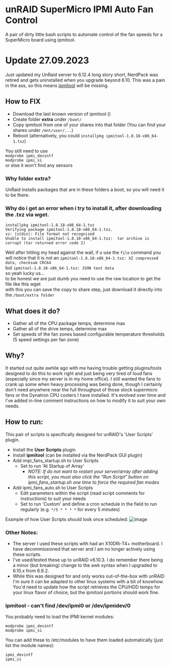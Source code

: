# unRAID SuperMicro IPMI Auto Fan Control
A pair of dirty little bash scripts to automate control of the fan speeds for a SuperMicro board using ipmitool. 


# Update 27.09.2023
Just updated my UnRaid server to 6.12.4 long story short, NerdPack was retired and gets uninstalled when you upgrade beyond 6.10.
This was a pain in the ass, so this means [ipmitool](https://github.com/ipmitool/ipmitool) will be missing.

## How to FIX
- Download the last known version of ipmitool ()
- Create folder **extra** under ``/boot/``
- Copy ipmitool from one of your shares into that folder (You can find your shares under ``/mnt/user/...``)
- Reboot (alternatively, you could ``installpkg ipmitool-1.8.18-x86_64-1.txz``)

You still need to use   
``modprobe ipmi_devintf``  
``modprobe ipmi_si``  
or else it won't find any sensors

### Why folder extra?
UnRaid installs packages that are in these folders a boot, so you will need it to be there.


### Why do i get an error when i try to install it, after downloading the .txz via wget.
```
installpkg ipmitool-1.8.18-x86_64-1.txz
Verifying package ipmitool-1.8.18-x86_64-1.txz.
xz: (stdin): File format not recognized
Unable to install ipmitool-1.8.18-x86_64-1.txz:  tar archive is corrupt (tar returned error code 2)
```
Well after hitting my head against the wall, if u use the ``file`` command you will notice that it is not an  ``ipmitool-1.8.18-x86_64-1.txz: XZ compressed data, checksum CRC64``  
but  ``ipmitool-1.8.18-x86_64-1.txz: JSON text data``  
so yeah lucky us...  
to be honest we are just dumb you need to use the raw location to get the file like this
wget   
with this you can save the copy to share step, just download it directly into the ``/boot/extra folder``




## What does it do?
- Gather all of the CPU package temps, determine max
- Gather all of the drive temps, determine max
- Set speeds of the fan zones based configurable temperature thresholds (5 speed settings per fan zone)

## Why?
It started out quite awhile ago with me having trouble getting plugins/tools designed to do this to work right and just being very tired of loud fans (especially since my server is in my home office). I still wanted the fans to crank up some when heavy processing was being done, though I certainly don't need anywhere near the full throughput of those stock supermicro fans or the Dynatron CPU coolers I have installed. It's evolved over time and I've added in-line comment instructions on how to modify it to suit your own needs.

## How to run:
This pair of scripts is specifically designed for unRAID's 'User Scripts' plugin. 
- Install the **User Scripts** plugin
- Install **ipmitool** (can be installed via the NerdPack GUI plugin)
- Add impi_fans_startup.sh to User Scripts
  - Set to run 'At Startup of Array'
    - _NOTE: If do not want to restart your server/array after adding this script, you must also click the "Run Script" button on ipmi_fans_startup.sh one time to force the required fan modes_
- Add ipmi_fans_auto.sh to User Scripts
  - Edit parameters within the script (read script comments for instructions) to suit your needs
  - Set to run 'Custom' and define a cron schedule in the field to run regularly (e.g. `*/5 * * * *` for every 5 minutes)

Example of how User Scripts should look once scheduled:
![image](https://user-images.githubusercontent.com/34625175/174487053-fbc9afcd-d289-44c6-ae86-fcc3e336601d.png)


### Other Notes:
- The server I used these scripts with had an X10DRi-T4+ motherboard. I have decommissioned that server and I am no longer actively using these scripts.
- I've used/tested these up to unRAID v6.10.3. I do remember there being a minor (but breaking) change to the awk syntax when I upgraded to 6.10.x from 6.9.2.
- While this was designed for and only works out-of-the-box with unRAID I'm sure it can be adapted to other linux systems with a bit of knowhow. You'd need to update how the script retrieves the CPU/HDD temps for your linux flavor of choice, but the ipmitool portions should work fine.


###  ipmitool - can't find /dev/ipmi0 or /dev/ipmidev/0

You probably need to load the IPMI kernel modules:
````
modprobe ipmi_devintf
modprobe ipmi_si
````
You can add these to /etc/modules to have them loaded automatically (just list the module names):
````
ipmi_devintf
ipmi_si
````
